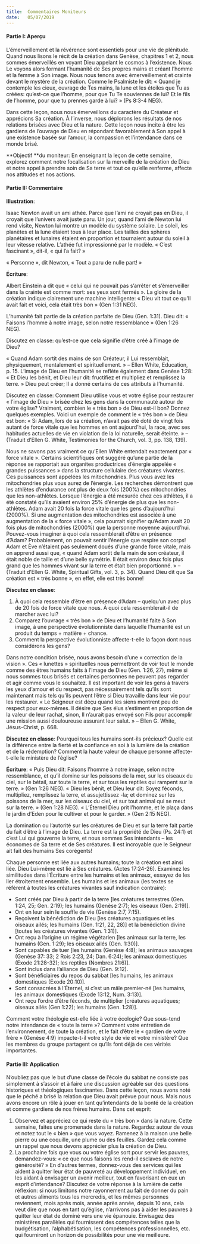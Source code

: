 ```yaml
---
title:  Commentaires Moniteurs
date:   05/07/2019
---
```


#### Partie I: Aperçu

L’émerveillement et la révérence sont essentiels pour une vie de plénitude. Quand nous lisons le récit de la création dans Genèse, chapitres 1 et 2, nous sommes émerveillés en voyant Dieu appelant le cosmos à l’existence. Nous Le voyons alors formant l’humanité de Ses propres mains et créant l’homme et la femme à Son image. Nous nous tenons avec émerveillement et crainte devant le mystère de la création. Comme le Psalmiste le dit: « Quand je contemple les cieux, ouvrage de Tes mains, la lune et les étoiles que Tu as créées: qu’est-ce que l’homme, pour que Tu Te souviennes de lui? Et le fils de l’homme, pour que tu prennes garde à lui? » (Ps 8:3-4 NEG).

Dans cette leçon, nous nous émerveillons du caractère du Créateur et apprécions Sa création. À l’inverse, nous déplorons les résultats de nos relations brisées avec Dieu et la nature. Cette leçon nous incite à être les gardiens de l’ouvrage de Dieu en répondant favorablement à Son appel à une existence basée sur l’amour, la compassion et l’intendance dans ce monde brisé.

**Objectif **du moniteur: En enseignant la leçon de cette semaine, explorez comment notre focalisation sur la merveille de la création de Dieu et notre appel à prendre soin de Sa terre et tout ce qu’elle renferme, affecte nos attitudes et nos actions.

#### Partie II: Commentaire

**Illustration**:

Isaac Newton avait un ami athée. Parce que l’ami ne croyait pas en Dieu, il croyait que l’univers avait juste paru. Un jour, quand l’ami de Newton lui rend visite, Newton lui montre un modèle du système solaire. Le soleil, les planètes et la lune étaient tous à leur place. Les tailles des sphères planétaires et lunaires étaient en proportion et tournaient autour du soleil à leur vitesse relative. L’athée fut impressionné par le modèle. « C’est fascinant », dit-il, « qui l’a fait? »

« Personne », dit Newton, « Tout a paru de nulle part! »

**Écriture**:

Albert Einstein a dit que « celui qui ne pouvait pas s’arrêter et s’émerveiller dans la crainte est comme mort: ses yeux sont fermés ». La gloire de la création indique clairement une machine intelligente: « Dieu vit tout ce qu’Il avait fait et voici, cela était très bon » (Gen 1:31 NEG).

L’humanité fait partie de la création parfaite de Dieu (Gen. 1:31). Dieu dit: « Faisons l’homme à notre image, selon notre ressemblance » (Gen 1:26 NEG).

Discutez en classe: qu’est-ce que cela signifie d’être créé à l’image de Dieu?

« Quand Adam sortit des mains de son Créateur, il Lui ressemblait, physiquement, mentalement et spirituellement. » – Ellen White, Education, p. 15. L’image de Dieu en l’humanité se reflète également dans Genèse 1:28: « Et Dieu les bénit, et Dieu leur dit: fructifiez et multipliez et remplissez la terre. » Dieu peut créer; Il a donné certains de ces attributs à l’humanité.

Discutez en classe: Comment Dieu utilise vous et votre église pour restaurer « l’image de Dieu » brisée chez les gens dans la communauté autour de votre église? Vraiment, combien le « très bon » de Dieu est-il bon? Donnez quelques exemples. Voici un exemple de comment le « très bon » de Dieu est bon: « Si Adam, lors de sa création, n’avait pas été doté de vingt fois autant de force vitale que les hommes en ont aujourd’hui, la race, avec ses habitudes actuelles de vie en violation de la loi naturelle, serait éteinte. » – (Traduit d’Ellen G. White, Testimonies for the Church, vol. 3, pp. 138, 139).

Nous ne savons pas vraiment ce qu’Ellen White entendait exactement par « force vitale ». Certains scientifiques ont suggéré qu’une partie de la réponse se rapportait aux organites productrices d’énergie appelée « grandes puissances » dans la structure cellulaire des créatures vivantes. Ces puissances sont appelées les mitochondries. Plus vous avez les mitochondries plus vous aurez de l’énergie. Les recherches démontrent que les athlètes d’endurance ont plus de deux fois (200%) ces mitochondries que les non-athlètes. Lorsque l’énergie a été mesurée chez ces athlètes, il a été constaté qu’ils avaient environ 25% d’énergie de plus que les non-athlètes. Adam avait 20 fois la force vitale que les gens d’aujourd’hui (2000%). Si une augmentation des mitochondries est associée à une augmentation de la « force vitale », cela pourrait signifier qu’Adam avait 20 fois plus de mitochondries (2000%) que la personne moyenne aujourd’hui. Pouvez-vous imaginer à quoi cela ressemblerait d’être en présence d’Adam? Probablement, on pouvait sentir l’énergie que respire son corps! Adam et Ève n’étaient pas seulement doués d’une grande force vitale, mais on apprend aussi que, « quand Adam sortit de la main de son créateur, il était noble de taille et d’une belle symétrie. Il était environ deux fois plus grand que les hommes vivant sur la terre et était bien proportionné. » – (Traduit d’Ellen G. White, Spiritual Gifts, vol. 3, p. 34). Quand Dieu dit que Sa création est « très bonne », en effet, elle est très bonne!

**Discutez en classe**:

1. À quoi cela ressemble d’être en présence d’Adam – quelqu’un avec plus de 20 fois de force vitale que nous. À quoi cela ressemblerait-il de marcher avec lui?
2. Comparez l’ouvrage « très bon » de Dieu et l’humanité faite à Son image, à une perspective évolutionniste dans laquelle l’humanité est un produit du temps + matière + chance.
3. Comment la perspective évolutionniste affecte-t-elle la façon dont nous considérons les gens?

Dans notre condition brisée, nous avons besoin d’une « correction de la vision ». Ces « lunettes » spirituelles nous permettront de voir tout le monde comme des êtres humains faits à l’image de Dieu (Gen. 1:26, 27), même si nous sommes tous brisés et certaines personnes ne peuvent pas regarder et agir comme vous le souhaitez. Il est important de voir les gens à travers les yeux d’amour et du respect, pas nécessairement tels qu’ils sont maintenant mais tels qu’ils peuvent l’être si Dieu travaille dans leur vie pour les restaurer. « Le Seigneur est déçu quand les siens montrent peu de respect pour eux-mêmes. Il désire que Ses élus s’estiment en proportion de la valeur de leur rachat, sinon, Il n’aurait pas envoyé son Fils pour accomplir une mission aussi douloureuse assurant leur salut. » – Ellen G. White, Jésus-Christ, p. 668.

**Discutez en classe**: Pourquoi tous les humains sont-ils précieux? Quelle est la différence entre la fierté et la confiance en soi à la lumière de la création et de la rédemption? Comment la haute valeur de chaque personne affecte-t-elle le ministère de l’église?

**Écriture**: « Puis Dieu dit: Faisons l’homme à notre image, selon notre ressemblance, et qu’il domine sur les poissons de la mer, sur les oiseaux du ciel, sur le bétail, sur toute la terre, et sur tous les reptiles qui rampent sur la terre. » (Gen 1:26 NEG). « Dieu les bénit, et Dieu leur dit: Soyez féconds, multipliez, remplissez la terre, et assujettissez -la; et dominez sur les poissons de la mer, sur les oiseaux du ciel, et sur tout animal qui se meut sur la terre. » (Gen 1:28 NEG). « L’Éternel Dieu prit l’homme, et le plaça dans le jardin d’Eden pour le cultiver et pour le garder. » (Gen 2:15 NEG).

La domination ou l’autorité sur les créatures de Dieu et sur la terre fait partie du fait d’être à l’image de Dieu. La terre est la propriété de Dieu (Ps. 24:1) et c’est Lui qui gouverne la terre, et nous sommes Ses intendants – les économes de Sa terre et de Ses créatures. Il est incroyable que le Seigneur ait fait des humains Ses corégents!

Chaque personne est liée aux autres humains; toute la création est ainsi liée. Dieu Lui-même est lié à Ses créatures. (Actes 17:24-26). Examinez les similitudes dans l’Écriture entre les humains et les animaux, essayez de les lier étroitement ensemble. Les humains et les animaux (les textes se réfèrent à toutes les créatures vivantes sauf indication contraire):

- Sont créés par Dieu à partir de la terre [les créatures terrestres (Gen. 1:24, 25; Gen. 2:19); les humains (Genèse 2:7); les oiseaux (Gen. 2:19)].
- Ont en leur sein le souffle de vie (Genèse 2:7, 7:15).
- Reçoivent la bénédiction de Dieu [les créatures aquatiques et les oiseaux ailés; les humains (Gen. 1:21, 22, 28)] et la bénédiction divine [toutes les créatures vivantes (Gen. 1:31)].
- Ont reçu à l’origine un régime végétarien [les animaux sur la terre, les humains (Gen. 1:29); les oiseaux ailés (Gen. 1:30)].
- Sont capables de tuer [les humains (Genèse 4:8); les animaux sauvages (Genèse 37: 33; 2 Rois 2:23, 24; Dan. 6:24); les animaux domestiques (Exode 21:28-32); les reptiles (Nombres 21:6)].
- Sont inclus dans l’alliance de Dieu (Gen. 9:12).
- Sont bénéficiaires du repos du sabbat [les humains, les animaux domestiques (Exode 20:10)].
- Sont consacrées à l’Éternel, si c’est un mâle premier-né [les humains, les animaux domestiques (Exode 13:12, Num. 3:13)].
- Ont reçu l’ordre d’être féconds, de multiplier [créatures aquatiques; oiseaux ailés (Gen 1:22); les humains (Gen. 1:28)].

Comment votre théologie est-elle liée à votre écologie? Que sous-tend notre intendance de « toute la terre »? Comment votre entretien de l’environnement, de toute la création, et le fait d’être le « gardien de votre frère » (Genèse 4:9) impacte-t-il votre style de vie et votre ministère? Que les membres du groupe partagent ce qu’ils font déjà de ces vérités importantes.

#### Partie III: Application

N’oubliez pas que le but d’une classe de l’école du sabbat ne consiste pas simplement à s’assoir et à faire une discussion agréable sur des questions historiques et théologiques fascinantes. Dans cette leçon, nous avons noté que le péché a brisé la relation que Dieu avait prévue pour nous. Mais nous avons encore un rôle à jouer en tant qu’intendants de la bonté de la création et comme gardiens de nos frères humains. Dans cet esprit:

1. Observez et appréciez ce qui reste du « très bon » dans la nature. Cette semaine, faites une promenade dans la nature. Regardez autour de vous et notez tout le « bien » que vous voyez. Ramenez à la maison une belle pierre ou une coquille, une plume ou des feuilles. Gardez cela comme un rappel que nous devons apprécier plus la création de Dieu.
2. La prochaine fois que vous ou votre église sort pour servir les pauvres, demandez-vous: « ce que nous faisons les rend-il esclaves de notre générosité? » En d’autres termes, donnez-vous des services qui les aident à quitter leur état de pauvreté au développement individuel, en les aidant à envisager un avenir meilleur, tout en favorisant en eux un esprit d’intendance? Discutez de votre réponse à la lumière de cette réflexion: si nous limitons notre rayonnement au fait de donner du pain et autres aliments tous les mercredis, et les mêmes personnes reviennent, mois après mois, année après année, depuis 10 ans, cela veut dire que nous en tant qu’église, n’arrivons pas à aider les pauvres à quitter leur état de dominé vers une vie épanouie. Envisagez des ministères parallèles qui fournissent des compétences telles que la budgétisation, l’alphabétisation, les compétences professionnelles, etc. qui fourniront un horizon de possibilités pour une vie meilleure.
